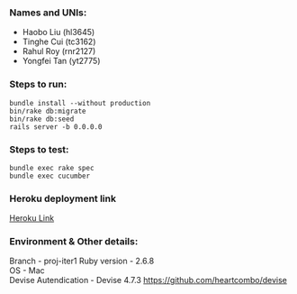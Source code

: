 ### Names and UNIs:  
- Haobo Liu (hl3645)   
- Tinghe Cui (tc3162)   
- Rahul Roy (rnr2127)   
- Yongfei Tan (yt2775)  
  
  
### Steps to run:  
```
bundle install --without production  
bin/rake db:migrate
bin/rake db:seed
rails server -b 0.0.0.0  
```

### Steps to test:  
```
bundle exec rake spec
bundle exec cucumber
```

### Heroku deployment link
[Heroku Link](https://gentle-ridge-18175.herokuapp.com)

### Environment & Other details:  
Branch - proj-iter1
Ruby version -  2.6.8  
OS - Mac  
Devise Autendication - Devise 4.7.3 https://github.com/heartcombo/devise


